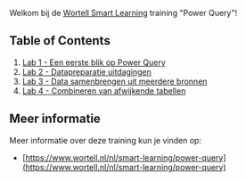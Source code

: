 Welkom bij de [Wortell Smart Learning](https://www.wortell.nl/nl/smart-learning) training "Power Query"!

## Table of Contents

1. [Lab 1 - Een eerste blik op Power Query](Lab1/LabInstructies1.md)
2. [Lab 2 - Datapreparatie uitdagingen](Lab2/LabInstructies2.md)
3. [Lab 3 - Data samenbrengen uit meerdere bronnen](Lab3/LabInstructies3.md)
4. [Lab 4 - Combineren van afwijkende tabellen](Lab4/LabInstructies4.md)

## Meer informatie

Meer informatie over deze training kun je vinden op:

* [https://www.wortell.nl/nl/smart-learning/power-query](https://www.wortell.nl/nl/smart-learning/power-query)
